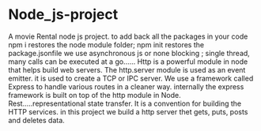 # Node_js-project
A movie Rental node js project.
to add back all the packages in your code npm i restores the node module folder; npm init restores the package.jsonfile
we use asynchronous js or none blocking ;  single thread, many calls can be executed at a go......
Http is a powerful module in node that helps build web servers. The http.server module is used as an event emitter. it is used to create a TCP or IPC server.
We use a framework called Express to handle various routes in a cleaner way. internally the express framework is built on top of the http module in Node.
Rest.....representational state transfer. It is a convention for building the HTTP services. in this project we build a http server thet gets, puts, posts and deletes data.
